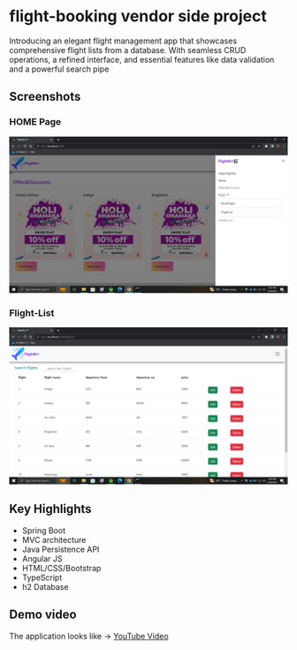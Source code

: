 # flight-booking vendor side project

Introducing an elegant flight management app that showcases comprehensive flight lists from a database. With seamless CRUD operations, a refined interface, and essential features like data validation and a powerful search pipe

## Screenshots

### HOME Page

![Home Page](/final-home.png)

### Flight-List

![ListPage](/flight-list.png)


## Key Highlights

* Spring Boot
* MVC architecture
* Java Persistence API
* Angular JS
* HTML/CSS/Bootstrap
* TypeScript
* h2 Database

## Demo video
The application looks like -> [YouTube Video]([https://youtube.com/playlist?list=PLqq-6Pq4lTTa8V613TZhGq4o8hSgkMGQ0](https://www.youtube.com/watch?v=Jw8r0LSEX7Q&ab_channel=SankalpBarjatiya)https://www.youtube.com/watch?v=Jw8r0LSEX7Q&ab_channel=SankalpBarjatiya
)  

  
